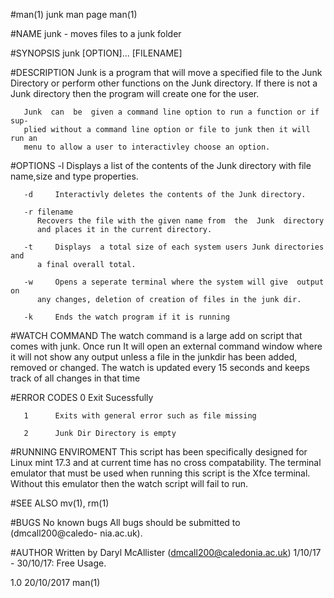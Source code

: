 #man(1)				 junk man page				man(1)



#NAME
       junk - moves files to a junk folder

#SYNOPSIS
       junk [OPTION]... [FILENAME]

#DESCRIPTION
       Junk is a program that will move a specified file to the Junk Directory
       or perform other functions on the Junk directory. If  there  is	not  a
       Junk directory then the program will create one for the user.



       Junk  can  be  given a command line option to run a function or if sup-
       plied without a command line option or file to junk then it will run an
       menu to allow a user to interactivley choose an option.

#OPTIONS
       -l     Displays	a list of the contents of the Junk directory with file
	      name,size and type properties.

       -d     Interactivly deletes the contents of the Junk directory.

       -r filename
	      Recovers the file with the given name from  the  Junk  directory
	      and places it in the current directory.

       -t     Displays	a total size of each system users Junk directories and
	      a final overall total.

       -w     Opens a seperate terminal where the system will give  output  on
	      any changes, deletion of creation of files in the junk dir.

       -k     Ends the watch program if it is running

#WATCH COMMAND
       The  watch  command is a large add on script that comes with junk. Once
       run It will open an external command window where it will not show  any
       output  unless  a  file	in  the   junkdir  has	been added, removed or
       changed.  The watch is updated every 15 seconds and keeps track of  all
       changes in that time

#ERROR CODES
       0      Exit Sucessfully

       1      Exits with general error such as file missing

       2      Junk Dir Directory is empty

#RUNNING ENVIROMENT
       This  script  has been specifically designed for Linux mint 17.3 and at
       current time has no cross compatability.  The  terminal	emulator  that
       must  be  used  when running this script is the Xfce terminal.  Without
       this emulator then the watch script will fail to run.

#SEE ALSO
       mv(1), rm(1)

#BUGS
       No known bugs  All  bugs  should  be  submitted	to  (dmcall200@caledo-
       nia.ac.uk).

#AUTHOR
       Written	by  Daryl  McAllister  (dmcall200@caledonia.ac.uk)  1/10/17  -
       30/10/17: Free Usage.



1.0				  20/10/2017				man(1)
